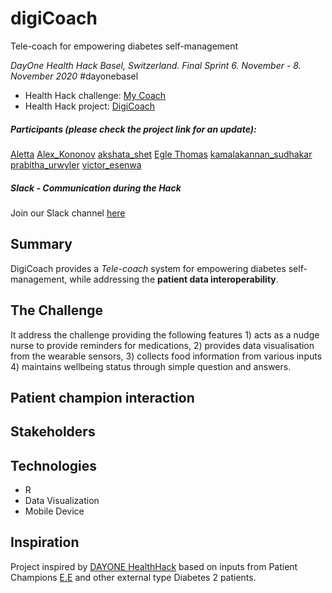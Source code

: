 # digiCoach
Tele-coach for empowering diabetes self-management

*DayOne Health Hack Basel, Switzerland. Final Sprint 6. November - 8. November 2020* #dayonebasel

- Health Hack challenge: [My Coach](https://2020.healthhack.solutions/project/5)
- Health Hack project: [DigiCoach](https://2020.healthhack.solutions/project/72)

##### Participants (please check the project link for an update):
[Aletta](https://2020.healthhack.solutions/user/Aletta)
[Alex_Kononov](https://2020.healthhack.solutions/user/Alex_Kononov)
[akshata_shet](https://2020.healthhack.solutions/user/akshata_shet)
[Egle Thomas](https://2020.healthhack.solutions/user/Egle_Thomas)
[kamalakannan_sudhakar](https://2020.healthhack.solutions/user/kamalakannan_sudhakar)
[prabitha_urwyler](https://2020.healthhack.solutions/user/prabitha_urwyler)
[victor_esenwa](https://2020.healthhack.solutions/user/victor_esenwa)

##### Slack - Communication during the Hack
Join our Slack channel [here](https://dayonehealthhack.slack.com/archives/C01E8QTE36F)

## Summary
DigiCoach provides a *Tele-coach* system for empowering diabetes self-management, while addressing the **patient data interoperability**.

## The Challenge
It address the challenge providing the following features 1) acts as a nudge nurse to provide reminders for medications, 2) provides data visualisation from the wearable sensors, 3) collects food information from various inputs 4) maintains wellbeing status through simple question and answers.

## Patient champion interaction

## Stakeholders

## Technologies
* R
* Data Visualization
* Mobile Device

## Inspiration
Project inspired by [DAYONE HealthHack](https://2020.healthhack.solutions/) based on inputs from Patient Champions [E.E](https://2020.healthhack.solutions/project/24) and other external type Diabetes 2 patients.  
